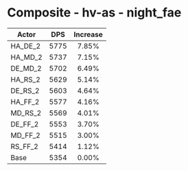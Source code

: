 # Composite - hv-as - night_fae
| Actor | DPS | Increase |
|---|:---:|:---:|
|HA_DE_2|5775|7.85%|
|HA_MD_2|5737|7.15%|
|DE_MD_2|5702|6.49%|
|HA_RS_2|5629|5.14%|
|DE_RS_2|5603|4.64%|
|HA_FF_2|5577|4.16%|
|MD_RS_2|5569|4.01%|
|DE_FF_2|5553|3.70%|
|MD_FF_2|5515|3.00%|
|RS_FF_2|5414|1.12%|
|Base|5354|0.00%|
